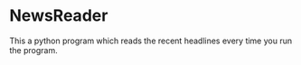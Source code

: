 # NewsReader
This a python program which reads the recent headlines every time you run the program.
